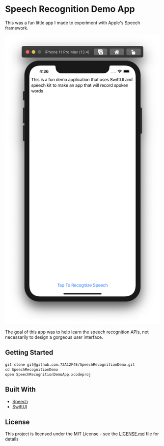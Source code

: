 # Speech Recognition Demo App

This was a fun little app I made to experiment with Apple's Speech framework. 

![screenshot.png](screenshot.png)

The goal of this app was to help learn the speech recognition APIs, not necessarily to design a gorgeous user interface.

## Getting Started

```
git clone git@github.com:72A12F4E/SpeechRecognitionDemo.git
cd SpeechRecognitionDemo
open SpeechRecognitionDemoApp.xcodeproj
```

## Built With

* [Speech](https://developer.apple.com/documentation/speech)
* [SwiftUI](https://developer.apple.com/documentation/swiftui)

## License

This project is licensed under the MIT License - see the [LICENSE.md](LICENSE.md) file for details
